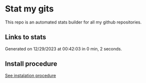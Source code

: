 # Stat my gits

This repo is an automated stats builder for all my github repositories.

## Links to stats


Generated on 12/29/2023 at 00:42:03 in 0 min, 2 seconds.

## Install procedure

[See instalation procedure](./src/install.md)
